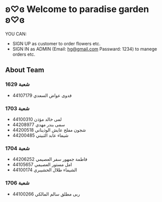# ʚ♡ɞ Welcome to paradise garden ʚ♡ɞ
YOU CAN:
+ SIGN UP as customer to order flowers etc.  
+ SIGN IN as ADMIN (Email: hg@gmail.com Passward: 1234) to manege orders etc.
## About Team
### شعبة 1629
  - فدوى عواض السعدي 44107179
### شعبة 1703
  - لمى خالد مؤذن 44100310
  - سمى بندر مهدي 44208977
  - شجون مفلح عايش الوذيناني 44200518
  - شيماء عابد الثبيتي 44200485
### شعبة 1704
  - فاطمة جمهور سفر العصيمي 44206252
  - امل مستور العصيمي 44105657
  - الشيماء طلال الحشيبري 44100174
### شعبة 1706
  - ربى مطلق سالم المالكي 44100266
